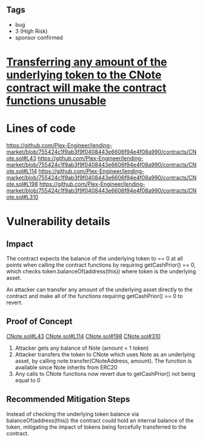 ## Tags

- bug
- 3 (High Risk)
- sponsor confirmed

# [Transferring any amount of the underlying token to the CNote contract will make the contract functions unusable](https://github.com/code-423n4/2022-06-canto-findings/issues/227) 

# Lines of code

https://github.com/Plex-Engineer/lending-market/blob/755424c1f9ab3f9f0408443e6606f94e4f08a990/contracts/CNote.sol#L43
https://github.com/Plex-Engineer/lending-market/blob/755424c1f9ab3f9f0408443e6606f94e4f08a990/contracts/CNote.sol#L114
https://github.com/Plex-Engineer/lending-market/blob/755424c1f9ab3f9f0408443e6606f94e4f08a990/contracts/CNote.sol#L198
https://github.com/Plex-Engineer/lending-market/blob/755424c1f9ab3f9f0408443e6606f94e4f08a990/contracts/CNote.sol#L310


# Vulnerability details

## Impact

The contract expects the balance of the underlying token to == 0 at all points when calling the contract functions by requiring getCashPrior() == 0, which checks token.balanceOf(address(this)) where token is the underlying asset.

An attacker can transfer any amount of the underlying asset directly to the contract and make all of the functions requiring getCashPrior() == 0 to revert. 

## Proof of Concept
[CNote.sol#L43](https://github.com/Plex-Engineer/lending-market/blob/755424c1f9ab3f9f0408443e6606f94e4f08a990/contracts/CNote.sol#L43)
[CNote.sol#L114](https://github.com/Plex-Engineer/lending-market/blob/755424c1f9ab3f9f0408443e6606f94e4f08a990/contracts/CNote.sol#L114)
[CNote.sol#198](https://github.com/Plex-Engineer/lending-market/blob/755424c1f9ab3f9f0408443e6606f94e4f08a990/contracts/CNote.sol#L198)
[CNote.sol#310](https://github.com/Plex-Engineer/lending-market/blob/755424c1f9ab3f9f0408443e6606f94e4f08a990/contracts/CNote.sol#L310)

1. Attacker gets any balance of Note (amount = 1 token)
2. Attacker transfers the token to CNote which uses Note as an underlying asset, by calling note.transfer(CNoteAddress, amount). The function is available since Note inherits from ERC20
3. Any calls to CNote functions now revert due to getCashPrior() not being equal to 0

## Recommended Mitigation Steps
Instead of checking the underlying token balance via balanceOf(address(this)) the contract could hold an internal balance of the token, mitigating the impact of tokens being forcefully transferred to the contract.

